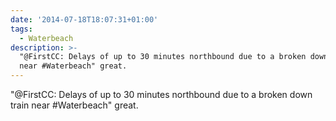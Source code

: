 ```yaml
---
date: '2014-07-18T18:07:31+01:00'
tags:
  - Waterbeach
description: >-
  "@FirstCC: Delays of up to 30 minutes northbound due to a broken down train
  near #Waterbeach" great.
---
```

"@FirstCC: Delays of up to 30 minutes northbound due to a broken down train near #Waterbeach" great.
